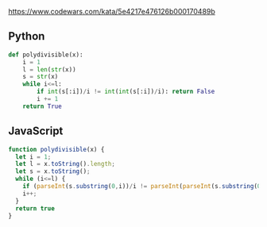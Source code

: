 https://www.codewars.com/kata/5e4217e476126b000170489b

## Python
```python
def polydivisible(x):
    i = 1
    l = len(str(x))
    s = str(x)
    while i<=l:
        if int(s[:i])/i != int(int(s[:i])/i): return False
        i += 1
    return True
```

## JavaScript
```js
function polydivisible(x) {
  let i = 1;
  let l = x.toString().length;
  let s = x.toString();
  while (i<=l) {
    if (parseInt(s.substring(0,i))/i != parseInt(parseInt(s.substring(0,i)/i))) return false
    i++;
  }
  return true
}
```